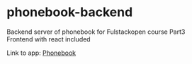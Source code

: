 # phonebook-backend
Backend server of phonebook for Fulstackopen course Part3 </br>
Frontend with react included

<p> Link to app: <a href="https://gentle-temple-51964.herokuapp.com/" target="_blank">Phonebook</a> </p>
